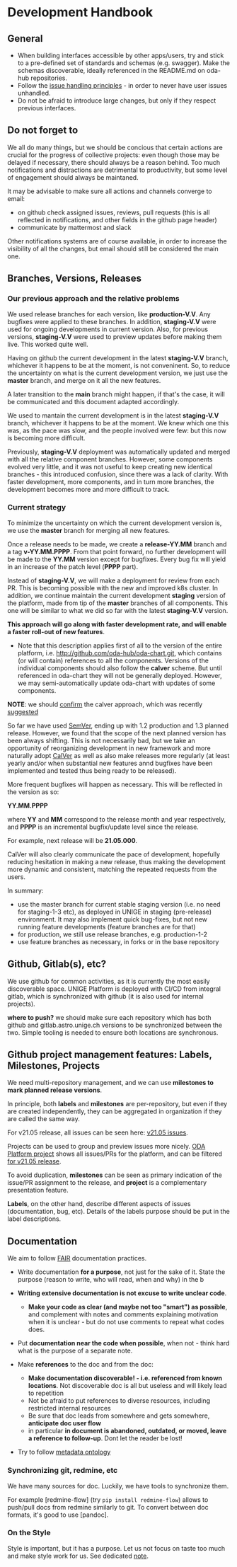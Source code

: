 # Development Handbook


## General

* When building interfaces accessible by other apps/users, try and stick to a pre-defined set of standards and schemas (e.g. swagger). Make the schemas discoverable, ideally referenced in the README.md on oda-hub repositories.
* Follow the [issue handling principles](https://github.com/oda-hub/doc-ops-reporting#issue-handling-principles) - in order to never have user issues unhandled.
* Do not be afraid to introduce large changes, but only if they respect previous interfaces.

## Do not forget to

We all do many things, but we should be concious that certain actions are crucial for the progress of collective projects: even though those may be delayed if necessary, there should always be a reason behind. Too much notifications and distractions are detrimental to productivity, but some level of engagement should  always be maintaned.

It may be advisable to make sure all actions and channels converge to email:

* on github check assigned issues, reviews, pull requests (this is all reflected in notifications, and other fields in the github page header)
* communicate by mattermost and slack

Other notifications systems are of course available, in order to increase the visibility of all the changes, but email should still be considered the main one.

## Branches, Versions, Releases

### Our previous approach and the relative problems

We used release branches for each version, like **production-V.V**. Any bugfixes were applied to these branches. In addition, **staging-V.V** were used for ongoing developments in current version. Also, for previous versions, **staging-V.V** were used to preview updates before making them live. This worked quite well.

Having on github the current development in the latest **staging-V.V** branch, whichever it happens to be at the moment, is not conveninent. So, to reduce the uncertainty on what is the current development version, we just use the **master** branch, and merge on it all the new features. 

A later transition to the **main** branch might happen, if that's the case, it will be communicated and this document adapted accordingly.

We used to mantain the current development is in the latest **staging-V.V** branch, whichever it happens to be at the moment. We knew which one this was, as the pace was slow, and the people involved were few: but this now is becoming more difficult.

Previously, **staging-V.V** deployment was automatically updated and merged with all the relative component branches. However, some components evolved very little, and it was not useful to keep creating new identical branches - this introduced confusion, since there was a lack of clarity. With faster development, more components, and in turn more branches, the development becomes more and more difficult to track. 

### Current strategy

To minimize the uncertainty on which the current development version is, we use the **master** branch for merging all new features.

Once a release needs to be made, we create a **release-YY.MM** branch and a tag **v-YY.MM.PPPP**. From that point forward, no further development will be made to the **YY.MM** version except for bugfixes. Every bug fix will yield in an increase of the patch level (**PPPP** part).

Instead of **staging-V.V**, we will make a deployment for review from each PR. This is becoming possible with the new and improved k8s cluster.
In addition, we continue maintain the current development **staging** version of the platform, made from tip of the **master** branches of all components. This one will be similar to what we did so far with the latest **staging-V.V** version.

**This approach will go along with faster development rate, and will enable a faster roll-out of new features**.

* Note that this description applies first of all to the version of the entire platform, i.e. http://github.com/oda-hub/oda-chart.git, which contains (or will contain) references to all the  components. Versions of the individual components should also follow the **calver** scheme. But until referenced in oda-chart they will not be generally deployed. However, we may semi-automatically update oda-chart with updates of some components.

**NOTE**: we should [confirm](https://github.com/oda-hub/meetings/blob/main/2021-03-29/agenda.md) the calver approach, which was recently [suggested](https://github.com/oda-hub/meetings/blob/main/2021-03-22/minutes.md)

So far we have used [SemVer](https://semver.org/), ending up with 1.2 production and 1.3 planned release. However, we found that the scope of the next planned version has been always shifting. This is not necessarily bad, but we take an opportunity of reorganizing development in new framework and more naturally adopt [CalVer](calver.org) as well as also make releases more regularly (at least yearly and/or when substantial new features annd bugfixes have been implemented and tested thus being ready to be released).

More frequent bugfixes will happen as necessary. This will be reflected in the version as so:

**YY.MM.PPPP**

where **YY** and **MM** correspond to the release month and year respectively, and **PPPP** is an incremental bugfix/update level since the release.

For example, next release will be **21.05.000**.

CalVer will also clearly communicate the pace of development, hopefully reducing hesitation in making a new release, thus making the development more dynamic and consistent, matching the repeated requests from the users.

In summary:

* use the master branch for current stable staging version (i.e. no need for staging-1-3 etc), as deployed in UNIGE in staging (pre-release) environment. It may also implement quick bug-fixes, but not new running feature developments (feature branches are for that)
* for production, we still use release branches, e.g. production-1-2
* use feature branches as necessary, in forks or in the base repository

## Github, Gitlab(s), etc?

We use github for common activities, as it is currently the most easily discoverable space.
UNIGE Platform is deployed with CI/CD from integral gitlab, which is synchronized with github (it is also used for internal projects).

**where to push?** we should make sure each repository which has both github and gitlab.astro.unige.ch versions to be synchronized between the two. Simple tooling is needed to ensure both locations are synchronous.

## Github project management features: Labels, Milestones, Projects

We need multi-repository management, and we can use **milestones to mark planned release versions**.

In principle, both **labels** and **milestones** are per-repository, but even if they are created independently, they can be aggregated in organization if they are called the same way.

For v21.05 release, all issues can be seen here: [v21.05 issues](https://github.com/issues?q=is%3Aopen++user%3Aoda-hub+milestone%3Av21.05+).

Projects can be used to group and preview issues more nicely. [ODA Platform project](https://github.com/orgs/oda-hub/projects/1) shows all issues/PRs for the platform, and can be filtered [for v21.05 release](https://github.com/orgs/oda-hub/projects/1?card_filter_query=milestone%3Av21.05).

To avoid duplication, **milestones** can be seen as primary indication of the issue/PR assignment to the release, and **project** is a complementary presentation feature.

**Labels**, on the other hand, describe different aspects of issues (documentation, bug, etc). Details of the labels purpose should be put in the label descriptions.

## Documentation

We aim to follow [FAIR](https://www.fairsfair.eu/news/fair-assessment-and-certification-eosc-region-report-available) documentation practices.

* Write documentation **for a purpose**, not just for the sake of it. State the purpose (reason to write, who will read, when and why) in the b
* **Writing extensive documentation is not excuse to write unclear code**. 
   * **Make your code as clear (and maybe not too "smart") as possible**, and complement with notes and comments explaining motivation when it is unclear - but do not use comments to repeat what codes does. 

* Put **documentation near the code when possible**, when not - think hard what is the purpose of a separate note.
* Make **references** to the doc and from the doc:
   *  **Make documentation discoverable! - i.e. referenced from known locations**. Not discoverable doc is all but useless and will likely lead to repetition
   *  Not be afraid to put references to diverse resources, including restricted internal resources
   *  Be sure that doc leads from somewhere and gets somewhere, **anticipate doc user flow**
   *  in particular **in document is abandoned, outdated, or moved, leave a reference to follow-up**. Dont let the reader be lost!
* Try to follow [metadata ontology](https://redmine.astro.unige.ch/projects/cdci/wiki/Metadata-Schema)


### Synchronizing git, redmine, etc

We have many sources for doc. Luckily, we have tools to synchronize them.

For example [redmine-flow] (try `pip install redmine-flow`) allows to push/pull docs from redmine similarly to git. 
To convert between doc formats, it's good to use [pandoc].


### On the Style

Style is important, but it has a purpose. Let us not focus on taste too much and make style work for us. See dedicated [note](style-guide.md).
